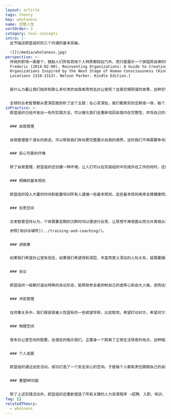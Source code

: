 ```yaml
---
layout: article
tags: theory
key: wholeness
name: 完整人性
sortOrder: 3
category: teal-concepts
intro: |-
  此节描述蔚蓝组织的三个共通的基本突破。

  ![](/media/wholeness.jpg)
perspective: >-
  传统的职场一直是个，鼓励人们所有其他个人特质都挡在门外，而只是展示一个狭隘而自律的职业形象的空间。职场通常要求我们只展示理性的正面素质，展示刚毅和坚强，隐藏怀疑和怯懦。理性是王道，情感、直觉和我们的灵性侧面一般不受欢迎，或不合时宜。^\[Laloux,
  Frederic (2014-02-09). Reinventing Organizations: A Guide to Creating
  Organizations Inspired by the Next Stage of Human Consciousness (Kindle
  Locations 1310-1313). Nelson Parker. Kindle Edition.]


  是什么力量让我们抛弃和那么多珍贵的自我素质而去办公室呢？这是恐惧阴谋的效果，这种恐惧机制对成员和组织同样生效。组织一侧的恐惧是，如果人们将完整的自我带进办公室，那些情绪、癖好，以及休闲服饰等会让办公室变得混乱无序。军队早就知晓，只要果让人们感觉到自己是随时可以互相替代的同规格存在，就会很容易施加控制。职员一侧的恐惧则是，如果在工作环境展示出自己的全部真实侧面，会暴露自我而遭到差评或嘲笑，被看作怪人或不合群者。于是人人都认为安全起见，应该将自我隐藏在一个职业形象面具背后。


  全球的古老智慧都从更深层面剖析了这个主题：在心灵深处，我们都真实的互联成一体，每个人都是有机整体的单元，但我们已经遗忘了这个真相。我们出生就进入身份分离的文化环境，在成长过程中也被教育洗脑而感觉到与自己更深特质的分离，以及与周围其他人和生命体的分离。这些古老智慧告诉我们，咱们最深层的生命意义即使命，就是在自己内在以及跟外在世界的联系中，重新找回这种固有的完整性。这个灵性洞见激活了蔚蓝组织的第二个突破：力图建造一个，能支撑我们回归完整人性之旅途的空间。当我们敢于脱下面具，将自己的全部素质带入工作中，就会开始发生很多奇迹。每当我们将完整自己的某个部分用伪善隐藏起来，我们就将自己的一部分潜力，或创造力以及能量丢弃了。这就是为何很多办公室都感觉毫无生命力。在完整人性中我们的生命力是圆满的。我们会惊诧的发现，在自己内部蕴藏着超乎想象的丰满生命力。在同事关系角度，很多让办公室不舒服或低效能量也会消失。工作成为一种承载方式，我们在那里互相帮助对方揭示自己的内在壮丽并创化实现自己的使命。^\[Laloux, Frederic (2014-02-09). Reinventing Organizations: A Guide to Creating Organizations Inspired by the Next Stage of Human Consciousness (Kindle Locations 3128-3143). Nelson Parker. Kindle Edition.]
inPractice: >-
  蔚蓝组织已经开发出一系列实践方法，可以催化我们去重新找回自我内在完整性，并将自己的全部素质带入工作中。


  ### 自我管理


  自我管理是个漫长的旅途，可以帮助我们奔向更完整展示自我的境界。这时我们不再需要争夺那些珍稀的升职机会，不再需要讨好上司，不再有那么多需要鞠躬的对象，大多数办公室政治的毒草都会被从组织内摒弃。不再有上司在背后监视，不再有需要排队晋升的职员群体，不再有随时会成为竞争对手的同僚，我们终于可以放下各种警惕，而单纯聚焦在工作上，去做自己喜欢的事。^\[Laloux, Frederic (2014-02-09). Reinventing Organizations: A Guide to Creating Organizations Inspired by the Next Stage of Human Consciousness (Kindle Locations 3144-3147). Nelson Parker. Kindle Edition.]


  ### 安心可靠的环境


  除了自我管理，蔚蓝组织还创建一种环境，让人们可以在完成组织中完成外在工作的同时，还能在内在成长层面也互相支撑。蔚蓝组织的智慧知道，每当我们的恐惧被激发出来，其实就是一个通过学习而朝向更加完整自我成长的机会，即重新找回那些被自己否定或压抑在阴暗中的一些自我面向和特质的机会。这种组织智慧相信，如果我们希望邀请完整的自我而非过滤的伪善面具，进行自由的展示，这也包括内在灵魂的羞涩发言，我们就需要建造一个安全安心而关怀备至的办公室空间。我们需要学会仔细甄别和关照自己在同事社区内言行中的那些，可能危害心理安全和信任关系的微妙表达。^\[Laloux, Frederic (2014-02-09). Reinventing Organizations: A Guide to Creating Organizations Inspired by the Next Stage of Human Consciousness (Kindle Locations 3176-3226). Nelson Parker. Kindle Edition.]


  ### 明确的基本规则


  蔚蓝组织投入大量的时间和能量培训所有人遵循一些基本规则，这些基本规则用来支撑健康而高效的协作。很多组织还书写了这些规则的文档。比如，RHD有详尽的“责权清单”；晨星有“组织愿景”，“同事守则”，“商务哲学通则”；法维有“词条”；霍尔有“宪法”。这些文档有为安全安心高效办公环境提供了一种愿景。这些文档为员工提供了一种用来探讨健康人际关系的语言，同时划线分割了推荐行为和不可接受行为。^\[Laloux, Frederic (2014-02-09). Reinventing Organizations: A Guide to Creating Organizations Inspired by the Next Stage of Human Consciousness (Kindle Locations 3358-3362). Nelson Parker. Kindle Edition.]


  ### 反思空间


  古老智慧坚持认为，个体需要定期的沉默时间以便进行反思，让思想不再喧嚣从而允许真相从我们的更深层面浮现出来（直觉）。越来越多人开始冥想—沉思、祈祷、瑜伽、大自然中散步 —并将这些行动编入自己的日常之中。很多蔚蓝组织都在办公室某处准备安静的房间，还有些则主持一些冥想和瑜伽课程。这种实践能为个体打开一个，能在繁忙日常工作中进行反思和自我觉察的空间。还有些更进一步：他们还创造了集体反思的时间段，比如小组培训、团队监测、全局反思、沉默数日等。 ^\[Laloux, Frederic (2014-02-09). Reinventing Organizations: A Guide to Creating Organizations Inspired by the Next Stage of Human Consciousness (Kindle Locations 3378-3384). Nelson Parker. Kindle Edition.]

  参照[培训与辅导](../training-and-coaching/)。


  ### 讲故事


  如果我们希望办公室有信任，如果我们希望得到深层、丰富而意义深远的人际关系，就需要揭示更多真实的自我，朝向完整的自我表达进发。在很多公司，当发现团队不能良好协作，就召集一个团建活动，这已经成为一种时尚。虽然互相鞠躬道歉可以起到从工作中解脱片刻的娱乐效果，但这类活动通常毫无突破，都只是表面功夫，不能在较深的层面培育真正的信任和社区氛围。这些活动缺乏一个必不可少的重要元素，那是人类从原始时代就一直用来打造社区并建立共享语境的重要手段：讲故事。那些能将我们融合一体的带有赋权力量的故事，大多已经失传了。在这个失传过程中，我们的良好社群关系也被削弱萎缩。我们需要找回讲故事方式的力量，正如作家派克帕默所言：^\[Laloux, Frederic (2014-02-09). Reinventing Organizations: A Guide to Creating Organizations Inspired by the Next Stage of Human Consciousness (Kindle Locations 3486-3495). Nelson Parker. Kindle Edition.]你越是了解另一个人的经历，就越不容易怀疑和厌恶他。人际关系的信任如何打造？就是更多了解对方。通过能嵌入工作的简单问话来了解对方，打造一个不仅为员工提供工作，同时也能在此过程中荣耀灵魂的办公室。^\[Parker Palmer, “On the Edge: Have the Courage to Lead with Soul,” Journal for Staff Development, National Staff Development Council, Spring 2008.]


  ### 会议


  蔚蓝组织一般都打造出特殊的会议形态，能帮助参会者抑制自己的虚荣心和自大人格，进而达到在一个完整人性层面的协调协作。这些做法有的很简洁，有的很高级。在桑楚公司，每个会议都开始于一分钟静默，帮助人们将自己拉回当下。很多蔚蓝组织的会议，在开始和结束时设置一个报入和报出动作。^\[Laloux, Frederic (2014-02-09). Reinventing Organizations: A Guide to Creating Organizations Inspired by the Next Stage of Human Consciousness (Kindle Locations 3573-3577). Nelson Parker. Kindle Edition.] 参见[会议](../meetings/)。


  ### 冲突管理


  在同事关系中，我们很容易被人性固有的一些欲望俘获，比如取悦，希望打动对方，希望对方喜欢自己，或掌控等。我们的自大人格很容易侵犯对方或被侵犯。但我们的灵魂知晓精准的界限，有时灵魂会昭示说，我们需要通过冲突将这些该有的界限复位。如果没有冲突，我们会陷入过度迎合或过度防卫，两者都导致我们无法在同事互动和人际关系中展示真实完整的自我。蔚蓝组织已经打造了一些用来识别并解决冲突的实践方法。^\[Laloux, Frederic (2014-02-09). Reinventing Organizations: A Guide to Creating Organizations Inspired by the Next Stage of Human Consciousness (Kindle Locations 3630-3634). Nelson Parker. Kindle Edition.] 参见[冲突解决](../conflict-resolution/)。


  ### 物理空间


  很多办公室空间的配置，会潜在的暗示我们，正置身一个脱离了正常生活场景的地点，这种暗示强迫我们伪装与其他环境中不同的面具式言行。蔚蓝组织则建造一些能激励员工将更完整自我展示出来的物理空间。桑楚公司欢迎员工的宠物狗进入办公室。不仅备有多个微波炉，还在厨房准备了全套炉具，培育一种让成员能在其中下厨并同进餐饮的社区氛围。在布尔佐格，鼓励护士按照自己的爱好装饰更有归属感的小局域办公室。在法维，团队可以选择涂染自己区域附近机器的颜色，并用喜好的招贴画、植物和水族景致装饰店铺。蔚蓝组织投入大量资源，促进员工与大自然的连接，以便让大家能慢下来，找到与自己与世界的更深层连接关系：太阳液压公司将所有工厂的设置在湖畔；桑楚则舍弃了能保障中央空调的传统固定窗模式，升级为更宽敞的向外开放的窗户。^\[Laloux, Frederic (2014-02-09). Reinventing Organizations: A Guide to Creating Organizations Inspired by the Next Stage of Human Consciousness (Kindle Locations 3692-3707). Nelson Parker. Kindle Edition.]


  ### 个人发展


  蔚蓝组织通过这些活动，成功打造了一个安全安心的空间。于是每个人都有责任跟随自己的自我觉性和个人发展进程。蔚蓝组织提供的日常活动，比如反思空间，讲故事活动，摒弃自大的会议，以及冲突解决方案。这些是每个人都有机会利用的一些，可以用来定义并跟随自己成长旅程的有效工具。只有在这种组织侧努力和个人侧自我成长责任感密切配合的过程中，自我管理和目标共享才有机会茁壮繁衍。


  ### 重塑HR功能


  除了上述实践活动外，蔚蓝组织还重新塑造了所有关键的人力资源程序 —招聘、入职、培训、绩效、补偿、辞退 —这些主要是为了消除恐惧和分离感而找回完整性。参见人力资源章节。
faq: []
relatedTheory:
  - wholness
---
```

